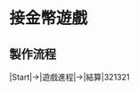 接金幣遊戲
===================================================
製作流程
---------------------------------------------------
|Start|->|遊戲進程|->|結算|321321